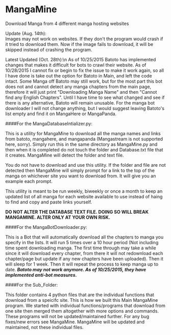 # MangaMine

Download Manga from 4 different manga hosting websites




Update (Aug. 14th):  
Images may not work on websites. If they don't the program would crash if it tried to download them. Now if the image fails to download, it will be skipped instead of crashing the program.

Latest Updated (Oct. 28th):\n
As of 10/25/2015 Batoto has implemented changes that makes it difficult for bots to crawl their website. As of 10/28/2015 I cannot fix or begin to fix the issue to make it work again, so all I have done is take out the option for Batoto in Main, and left the code intact. Some Manga off Batoto may still work, but for the most part this bot does not and cannot detect any manga chapters from the main page, therefore it will just print "Downloading Manga Name" and then "Cannot find any English Chapters". Until I have time to see what changed and see if there is any alternative, Batoto will remain unusable.
For the manga bot downloader I will not change anything, but I would suggest leaving Batoto's list empty and find it on MangaHere or MangaPanda.


####For the MangaDatabaseIntializer.py:

  This is a utility for MangaMine to download all the manga names and links from batoto, mangahere, and mangapanda (Mangastream is not supported here, sorry). Simply run this in the same directory as MangaMine.py and then when it is completed do not touch the folder and Database.txt file that it creates. MangaMine will detect the folder and text file.
  
  You do not have to download and use this utility. If the folder and file are not detected then MangaMine will simply prompt for a link to the top of the manga on whichever site you want to download from. It will give you an example each prompt.

  This utility is meant to be run weekly, biweekly or once a month to keep an updated list of all manga for each website available to use instead of haing to find and copy and paste links yourself.

**DO NOT ALTER THE DATABASE TEXT FILE. DOING SO WILL BREAK MANGAMINE. ALTER ONLY AT YOUR OWN RISK.**


####For the MangaBotDownloader.py:

  This is a Bot that will automatically download all the chapters to manga you specify in the lists. It will run 5 times over a 10 hour period (Not including time spent downloading manga. The first time through may take a while since it will download every chapter, from there it will not redownload each chapter/page but update if any new chapters have been uploaded). Then it will sleep for 1 week. Then it will repeat the process to keep manga up to date.
  ***Batoto may not work anymore. As of 10/25/2015, they have implemented anti-bot measures.***
  
####For the Sub_Folder:

  This folder contains 4 python files that are the individual functions that download from a speicifc site. This is how we built this Main MangaMine program. We started with individual functions/programs that download from one site then merged them altogether with more options and commands. These programs will not be updated/maintained further. For any bug fixes/new errors see MangaMine. MangaMine will be updated and maintained, not these individual files.
